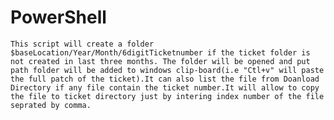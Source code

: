 # PowerShell
	This script will create a folder $baseLocation/Year/Month/6digitTicketnumber if the ticket folder is not created in last three months. The folder will be opened and put path folder will be added to windows clip-board(i.e "Ctl+v" will paste the full patch of the ticket).It can also list the file from Doanload Directory if any file contain the ticket number.It will allow to copy the file to ticket directory just by intering index number of the file seprated by comma.